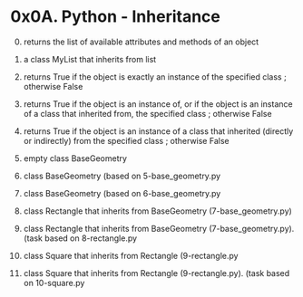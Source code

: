 # 0x0A. Python - Inheritance

0. returns the list of available attributes and methods of an object

1. a class MyList that inherits from list

2. returns True if the object is exactly an instance of the specified class ; otherwise False

3. returns True if the object is an instance of, or if the object is an instance of a class that inherited from, the specified class ; otherwise False

4. returns True if the object is an instance of a class that inherited (directly or indirectly) from the specified class ; otherwise False

5. empty class BaseGeometry

6. class BaseGeometry (based on 5-base_geometry.py

7. class BaseGeometry (based on 6-base_geometry.py

8. class Rectangle that inherits from BaseGeometry (7-base_geometry.py)

9. class Rectangle that inherits from BaseGeometry (7-base_geometry.py). (task based on 8-rectangle.py

10. class Square that inherits from Rectangle (9-rectangle.py

11. class Square that inherits from Rectangle (9-rectangle.py). (task based on 10-square.py